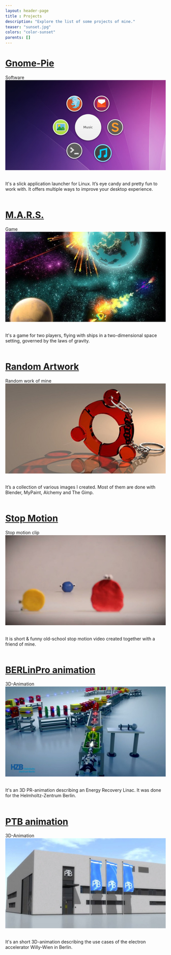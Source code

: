 ```yaml
---
layout: header-page
title : Projects
description: "Explore the list of some projects of mine."
teaser: "sunset.jpg"
colors: "color-sunset"
parents: []
---
```


<div class="row">
    <div class="col-sm-6">
        <h1><a href="{{site.url}}/gnome-pie.html">Gnome-Pie</a></h1>
        <div>
            <div class="banner-left">Software</div>
            <a href="{{site.url}}/gnome-pie.html"><img class="img-responsive" src="/assets/pictures/medium/project-gnomepie.jpg" alt=""></a>
        </div><br/><p>
        It's a slick application launcher for Linux. It’s eye candy and pretty fun to work with. It offers multiple ways to improve your desktop experience.<br/><br/></p>
    </div>
    <div class="col-sm-6">
        <h1><a href="{{site.url}}/mars.html">M.A.R.S.</a></h1>
        <div>
            <div class="banner-right">Game</div>
            <a href="{{site.url}}/mars.html"><img class="img-responsive" src="/assets/pictures/medium/project-mars.jpg" alt=""></a>
        </div><br/><p>
         It's a game for two players, flying with ships in a two-dimensional space setting, governed by the laws of gravity.<br/><br/></p>
    </div>
</div>

<div class="row">
    <div class="col-sm-6">
        <h1><a href="{{site.url}}/artwork.html">Random Artwork</a></h1>
        <div>
            <div class="banner-left">Random work of mine</div>
            <a href="{{site.url}}/artwork.html"><img class="img-responsive" src="/assets/pictures/medium/project-artwork.jpg" alt=""></a>
        </div><br/><p>
         It’s a collection of various images I created. Most of them are done with Blender, MyPaint, Alchemy and The Gimp.<br/><br/></p>
    </div>
    <div class="col-sm-6">
        <h1><a href="{{site.url}}/formes-et-couleurs.html">Stop Motion</a></h1>
        <div>
            <div class="banner-right">Stop motion clip</div>
            <a href="{{site.url}}/formes-et-couleurs.html"><img class="img-responsive" src="/assets/pictures/medium/project-formes-et-couleurs.jpg" alt=""></a>
        </div><br/><p>
         It is short &amp; funny old-school stop motion video created together with a friend of mine.<br/><br/></p>
    </div>
</div>

<div class="row">
    <div class="col-sm-6">
        <h1><a href="{{site.url}}/hzb.html">BERLinPro animation</a></h1>
        <div>
            <div class="banner-left">3D-Animation</div>
            <a href="{{site.url}}/hzb.html"><img class="img-responsive" src="/assets/pictures/medium/project-hzb.jpg" alt=""></a>
        </div><br/><p>
         It's an 3D PR-animation describing an Energy Recovery Linac. It was done for the Helmholtz-Zentrum Berlin.<br/><br/></p>
    </div>
    <div class="col-sm-6">
        <h1><a href="{{site.url}}/ptb.html">PTB animation</a></h1>
        <div>
            <div class="banner-right">3D-Animation</div>
            <a href="{{site.url}}/ptb.html"><img class="img-responsive" src="/assets/pictures/medium/project-ptb.jpg" alt=""></a>
        </div><br/><p>
         It's an short 3D-animation describing the use cases of the electron accelerator Willy-Wien in Berlin.<br/><br/></p>
    </div>
</div>


